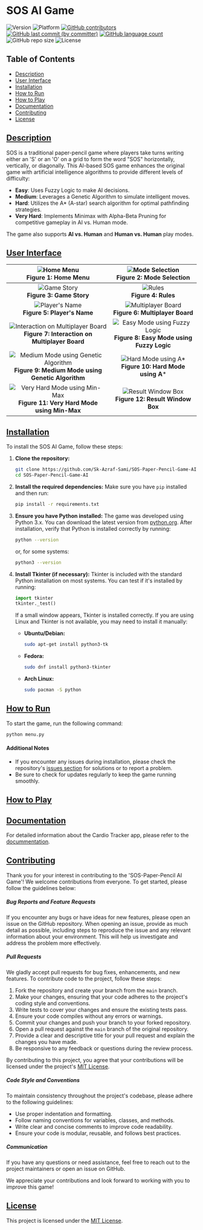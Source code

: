 
# SOS AI Game

![Version](https://img.shields.io/badge/Version-1.0-blue.svg?style=plastic&logo=appveyor&logoColor=white&color=blueviolet)
![Platform](https://img.shields.io/badge/Platform-Windows%20%7C%20Linux-blue.svg?style=plastic&logo=windows&logoColor=white&color=green)
[![GitHub contributors](https://img.shields.io/github/contributors-anon/Sk-Azraf-Sami/SOS-Paper-Pencil-Game-AI?style=plastic&labelColor=&color=blue&logo=)](https://github.com/Sk-Azraf-Sami/SOS-Paper-Pencil-Game-AI/graphs/contributors)
[![GitHub last commit (by committer)](https://img.shields.io/github/last-commit/Sk-Azraf-Sami/SOS-Paper-Pencil-Game-AI?style=plastic&labelColor=&color=blue&logo=)](https://github.com/Sk-Azraf-Sami/SOS-Paper-Pencil-Game-AI/commits/main)
[![GitHub language count](https://img.shields.io/github/languages/count/Sk-Azraf-Sami/SOS-Paper-Pencil-Game-AI?style=plastic&labelColor=&color=blue&logo=)](https://github.com/Sk-Azraf-Sami/SOS-Paper-Pencil-Game-AI/search?l=python&type=Code)
![GitHub repo size](https://img.shields.io/github/repo-size/Sk-Azraf-Sami/SOS-Paper-Pencil-Game-AI?style=plastic)
![License](https://img.shields.io/badge/License-[MIT]-blue.svg?style=plastic&color=orange&logo=GitHub)


## Table of Contents 
- [Description](#description)
- [User Interface](#user-interface)
- [Installation](#installation)
- [How to Run](#how-to-run)
- [How to Play](#how-to-play)
- [Documentation](#documentation)
- [Contributing](#contributing)
- [License](#license)


## [Description](#description)

SOS is a traditional paper-pencil game where players take turns writing either an 'S' or an 'O' on a grid to form the word "SOS" horizontally, vertically, or diagonally. This AI-based SOS game enhances the original game with artificial intelligence algorithms to provide different levels of difficulty:

- **Easy**: Uses Fuzzy Logic to make AI decisions.
- **Medium**: Leverages a Genetic Algorithm to simulate intelligent moves.
- **Hard**: Utilizes the A* (A-star) search algorithm for optimal pathfinding strategies.
- **Very Hard**: Implements Minimax with Alpha-Beta Pruning for competitive gameplay in AI vs. Human mode.

The game also supports **AI vs. Human** and **Human vs. Human** play modes.

## [User Interface](#user-interface)

| ![Home Menu](read-me-images/image1.png)  <br> **Figure 1: Home Menu** | ![Mode Selection](read-me-images/image2.png)  <br> **Figure 2: Mode Selection** |
|:-------------------------------------------------------:|:---------------------------------------------------------------:|
| ![Game Story](read-me-images/image4.png)  <br> **Figure 3: Game Story** | ![Rules](read-me-images/image5.png)  <br> **Figure 4: Rules**                   |
| ![Player's Name](read-me-images/image6.png)  <br> **Figure 5: Player's Name** | ![Multiplayer Board](read-me-images/image.png)  <br> **Figure 6: Multiplayer Board** |
| ![Interaction on Multiplayer Board](read-me-images/9.png)  <br> **Figure 7: Interaction on Multiplayer Board** | ![Easy Mode using Fuzzy Logic](read-me-images/10.png)  <br> **Figure 8: Easy Mode using Fuzzy Logic** |
| ![Medium Mode using Genetic Algorithm](read-me-images/11.png)  <br> **Figure 9: Medium Mode using Genetic Algorithm** | ![Hard Mode using A*](read-me-images/12.png)  <br> **Figure 10: Hard Mode using A*** |
| ![Very Hard Mode using Min-Max](read-me-images/13.png)  <br> **Figure 11: Very Hard Mode using Min-Max** | ![Result Window Box](read-me-images/14.png)  <br> **Figure 12: Result Window Box** |

## [Installation](#installation)

To install the SOS AI Game, follow these steps:

1. **Clone the repository:**
    ```bash
    git clone https://github.com/Sk-Azraf-Sami/SOS-Paper-Pencil-Game-AI.git
    cd SOS-Paper-Pencil-Game-AI
    ```

2. **Install the required dependencies:**
    Make sure you have `pip` installed and then run:
    ```bash
    pip install -r requirements.txt
    ```

3. **Ensure you have Python installed:**
    The game was developed using Python 3.x. You can download the latest version from [python.org](https://www.python.org/downloads/). After installation, verify that Python is installed correctly by running:
    ```bash
    python --version
    ```
    or, for some systems:
    ```bash
    python3 --version
    ```

4. **Install Tkinter (if necessary):**
    Tkinter is included with the standard Python installation on most systems. You can test if it's installed by running:
    ```python
    import tkinter
    tkinter._test()
    ```
    If a small window appears, Tkinter is installed correctly. If you are using Linux and Tkinter is not available, you may need to install it manually:
    - **Ubuntu/Debian:**
      ```bash
      sudo apt-get install python3-tk
      ```
    - **Fedora:**
      ```bash
      sudo dnf install python3-tkinter
      ```
    - **Arch Linux:**
      ```bash
      sudo pacman -S python
      ```


## [How to Run](#how-to-run)

To start the game, run the following command: 
```bash
python menu.py
```
#### Additional Notes
- If you encounter any issues during installation, please check the repository's [issues section](https://github.com/Sk-Azraf-Sami/SOS-Paper-Pencil-Game-AI/issues) for solutions or to report a problem.
- Be sure to check for updates regularly to keep the game running smoothly.


## [How to Play](#how-to-play)

## [Documentation](#documentation)

For detailed information about the Cardio Tracker app, please refer to the [docummentation](https://github.com/Sk-Azraf-Sami/SOS-Paper-Pencil-Game-AI/blob/main/sos-documentation.pdf).


## [Contributing](#contributing)

Thank you for your interest in contributing to the 'SOS-Paper-Pencil AI Game'! We welcome contributions from everyone. To get started, please follow the guidelines below:

##### Bug Reports and Feature Requests

If you encounter any bugs or have ideas for new features, please open an issue on the GitHub repository. When opening an issue, provide as much detail as possible, including steps to reproduce the issue and any relevant information about your environment. This will help us investigate and address the problem more effectively.

##### Pull Requests

We gladly accept pull requests for bug fixes, enhancements, and new features. To contribute code to the project, follow these steps:

1. Fork the repository and create your branch from the `main` branch.
2. Make your changes, ensuring that your code adheres to the project's coding style and conventions.
3. Write tests to cover your changes and ensure the existing tests pass.
4. Ensure your code compiles without any errors or warnings.
5. Commit your changes and push your branch to your forked repository.
6. Open a pull request against the `main` branch of the original repository.
7. Provide a clear and descriptive title for your pull request and explain the changes you have made.
8. Be responsive to any feedback or questions during the review process.

By contributing to this project, you agree that your contributions will be licensed under the project's [MIT License](https://opensource.org/licenses/MIT).

##### Code Style and Conventions

To maintain consistency throughout the project's codebase, please adhere to the following guidelines:

- Use proper indentation and formatting.
- Follow naming conventions for variables, classes, and methods.
- Write clear and concise comments to improve code readability.
- Ensure your code is modular, reusable, and follows best practices.

##### Communication

If you have any questions or need assistance, feel free to reach out to the project maintainers or open an issue on GitHub.

We appreciate your contributions and look forward to working with you to improve this game!


## [License](#license)

This project is licensed under the [MIT License](https://opensource.org/licenses/MIT).
